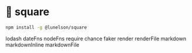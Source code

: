 # 📐 square

```sh
npm install -g @lunelson/square
```

lodash
dateFns
nodeFns
require
chance
faker
render
renderFile
markdown
markdownInline
markdownFile
